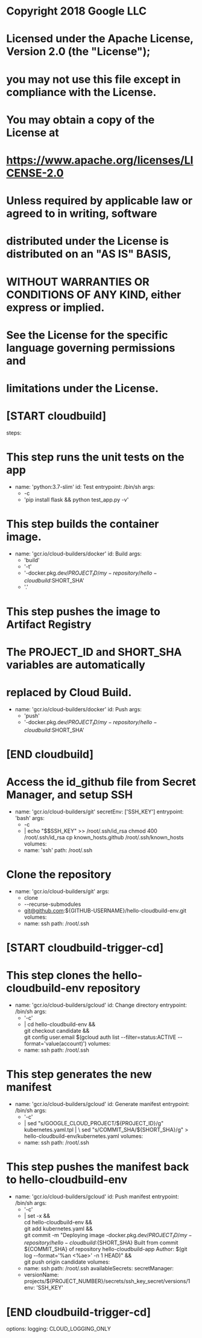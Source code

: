 
# Copyright 2018 Google LLC
#
# Licensed under the Apache License, Version 2.0 (the "License");
# you may not use this file except in compliance with the License.
# You may obtain a copy of the License at
#
#     https://www.apache.org/licenses/LICENSE-2.0
#
# Unless required by applicable law or agreed to in writing, software
# distributed under the License is distributed on an "AS IS" BASIS,
# WITHOUT WARRANTIES OR CONDITIONS OF ANY KIND, either express or implied.
# See the License for the specific language governing permissions and
# limitations under the License.

# [START cloudbuild]
steps:
# This step runs the unit tests on the app
- name: 'python:3.7-slim'
  id: Test
  entrypoint: /bin/sh
  args:
  - -c
  - 'pip install flask && python test_app.py -v'

# This step builds the container image.
- name: 'gcr.io/cloud-builders/docker'
  id: Build
  args:
  - 'build'
  - '-t'
  - '-docker.pkg.dev/$PROJECT_ID/my-repository/hello-cloudbuild:$SHORT_SHA'
  - '.'

# This step pushes the image to Artifact Registry
# The PROJECT_ID and SHORT_SHA variables are automatically
# replaced by Cloud Build.
- name: 'gcr.io/cloud-builders/docker'
  id: Push
  args:
  - 'push'
  - '-docker.pkg.dev/$PROJECT_ID/my-repository/hello-cloudbuild:$SHORT_SHA'
# [END cloudbuild]

# Access the id_github file from Secret Manager, and setup SSH
- name: 'gcr.io/cloud-builders/git'
  secretEnv: ['SSH_KEY']
  entrypoint: 'bash'
  args:
  - -c
  - |
    echo "$$SSH_KEY" >> /root/.ssh/id_rsa
    chmod 400 /root/.ssh/id_rsa
    cp known_hosts.github /root/.ssh/known_hosts
  volumes:
  - name: 'ssh'
    path: /root/.ssh

# Clone the repository
- name: 'gcr.io/cloud-builders/git'
  args:
  - clone
  - --recurse-submodules
  - git@github.com:${GITHUB-USERNAME}/hello-cloudbuild-env.git
  volumes:
  - name: ssh
    path: /root/.ssh

# [START cloudbuild-trigger-cd]
# This step clones the hello-cloudbuild-env repository
- name: 'gcr.io/cloud-builders/gcloud'
  id: Change directory
  entrypoint: /bin/sh
  args:
  - '-c'
  - |
    cd hello-cloudbuild-env && \
    git checkout candidate && \
    git config user.email $(gcloud auth list --filter=status:ACTIVE --format='value(account)')
  volumes:
  - name: ssh
    path: /root/.ssh

# This step generates the new manifest
- name: 'gcr.io/cloud-builders/gcloud'
  id: Generate manifest
  entrypoint: /bin/sh
  args:
  - '-c'
  - |
     sed "s/GOOGLE_CLOUD_PROJECT/${PROJECT_ID}/g" kubernetes.yaml.tpl | \
     sed "s/COMMIT_SHA/${SHORT_SHA}/g" > hello-cloudbuild-env/kubernetes.yaml
  volumes:
  - name: ssh
    path: /root/.ssh

# This step pushes the manifest back to hello-cloudbuild-env
- name: 'gcr.io/cloud-builders/gcloud'
  id: Push manifest
  entrypoint: /bin/sh
  args:
  - '-c'
  - |
    set -x && \
    cd hello-cloudbuild-env && \
    git add kubernetes.yaml && \
    git commit -m "Deploying image -docker.pkg.dev/$PROJECT_ID/my-repository/hello-cloudbuild:${SHORT_SHA}
    Built from commit ${COMMIT_SHA} of repository hello-cloudbuild-app
    Author: $(git log --format='%an <%ae>' -n 1 HEAD)" && \
    git push origin candidate
  volumes:
  - name: ssh
    path: /root/.ssh
availableSecrets:
  secretManager:
  - versionName: projects/${PROJECT_NUMBER}/secrets/ssh_key_secret/versions/1
    env: 'SSH_KEY'

# [END cloudbuild-trigger-cd]
options:
  logging: CLOUD_LOGGING_ONLY